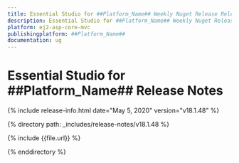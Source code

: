```yaml
---
title: Essential Studio for ##Platform_Name## Weekly Nuget Release Release Notes  
description: Essential Studio for ##Platform_Name## Weekly Nuget Release Release Notes  
platform: ej2-asp-core-mvc
publishingplatform: ##Platform_Name##
documentation: ug
---
```


# Essential Studio for  ##Platform_Name##  Release Notes  

{% include release-info.html date="May 5, 2020"   version="v18.1.48"  %} 

{% directory path: _includes/release-notes/v18.1.48 %}

{% include {{file.url}} %}

{% enddirectory %}
